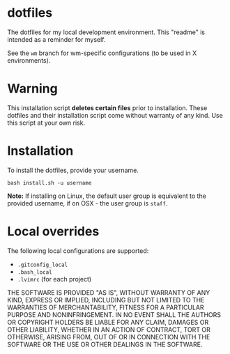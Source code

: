 # dotfiles

The dotfiles for my local development environment. This "readme" is intended as a reminder for myself.

See the `wm` branch for wm-specific configurations (to be used in X environments).

# Warning

This installation script **deletes certain files** prior to installation. These dotfiles and their installation script come without warranty of any kind. Use this script at your own risk.

# Installation

To install the dotfiles, provide your username.

```
bash install.sh -u username
```

**Note:** If installing on Linux, the default user group is equivalent to the provided username, if on OSX - the user group is `staff`.

# Local overrides

The following local configurations are supported:

- `.gitconfig_local`
- `.bash_local`
- `.lvimrc` (for each project)

THE SOFTWARE IS PROVIDED "AS IS", WITHOUT WARRANTY OF ANY KIND, EXPRESS OR IMPLIED, INCLUDING BUT NOT LIMITED TO THE WARRANTIES OF MERCHANTABILITY, FITNESS FOR A PARTICULAR PURPOSE AND NONINFRINGEMENT. IN NO EVENT SHALL THE AUTHORS OR COPYRIGHT HOLDERS BE LIABLE FOR ANY CLAIM, DAMAGES OR OTHER LIABILITY, WHETHER IN AN ACTION OF CONTRACT, TORT OR OTHERWISE, ARISING FROM, OUT OF OR IN CONNECTION WITH THE SOFTWARE OR THE USE OR OTHER DEALINGS IN THE SOFTWARE.
